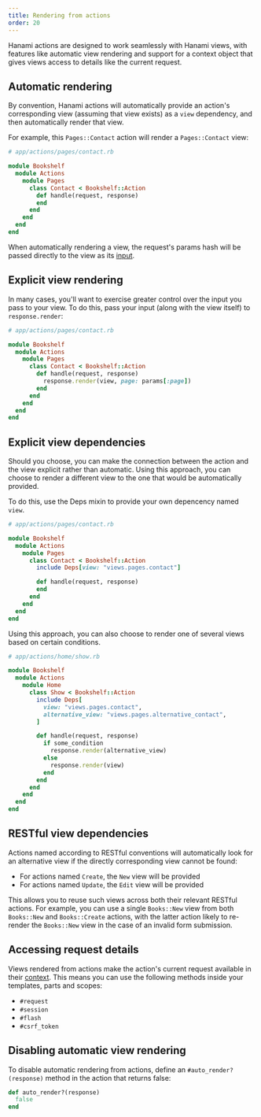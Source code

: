 ```yaml
---
title: Rendering from actions
order: 20
---
```


Hanami actions are designed to work seamlessly with Hanami views, with features like automatic view rendering and support for a context object that gives views access to details like the current request.

## Automatic rendering

By convention, Hanami actions will automatically provide an action's corresponding view (assuming that view exists) as a `view` dependency, and then automatically render that view.

For example, this `Pages::Contact` action will render a `Pages::Contact` view:

```ruby
# app/actions/pages/contact.rb

module Bookshelf
  module Actions
    module Pages
      class Contact < Bookshelf::Action
        def handle(request, response)
        end
      end
    end
  end
end
```

When automatically rendering a view, the request's params hash will be passed directly to the view as its [input](/v2.2/views/input-and-exposures/).

## Explicit view rendering

In many cases, you'll want to exercise greater control over the input you pass to your view. To do this, pass your input (along with the view itself) to `response.render`:

```ruby
# app/actions/pages/contact.rb

module Bookshelf
  module Actions
    module Pages
      class Contact < Bookshelf::Action
        def handle(request, response)
          response.render(view, page: params[:page])
        end
      end
    end
  end
end
```

## Explicit view dependencies

Should you choose, you can make the connection between the action and the view explicit rather than automatic. Using this approach, you can choose to render a different view to the one that would be automatically provided.

To do this, use the Deps mixin to provide your own depencency named `view`.

```ruby
# app/actions/pages/contact.rb

module Bookshelf
  module Actions
    module Pages
      class Contact < Bookshelf::Action
        include Deps[view: "views.pages.contact"]

        def handle(request, response)
        end
      end
    end
  end
end
```

Using this approach, you can also choose to render one of several views based on certain conditions.

```ruby
# app/actions/home/show.rb

module Bookshelf
  module Actions
    module Home
      class Show < Bookshelf::Action
        include Deps[
          view: "views.pages.contact",
          alternative_view: "views.pages.alternative_contact",
        ]

        def handle(request, response)
          if some_condition
            response.render(alternative_view)
          else
            response.render(view)
          end
        end
      end
    end
  end
end
```

## RESTful view dependencies

Actions named according to RESTful conventions will automatically look for an alternative view if the directly corresponding view cannot be found:

- For actions named `Create`, the `New` view will be provided
- For actions named `Update`, the `Edit` view will be provided

This allows you to reuse such views across both their relevant RESTful actions. For example, you can use a single `Books::New` view from both `Books::New` and `Books::Create` actions, with the latter action likely to re-render the `Books::New` view in the case of an invalid form submission.

## Accessing request details

Views rendered from actions make the action's current request available in their [context](/v2.2/views/context/). This means you can use the following methods inside your templates, parts and scopes:

- `#request`
- `#session`
- `#flash`
- `#csrf_token`

## Disabling automatic view rendering

To disable automatic rendering from actions, define an `#auto_render?(response)` method in the action that returns false:

```ruby
def auto_render?(response)
  false
end
```

